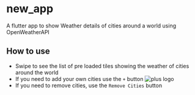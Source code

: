 # new_app

A flutter app to show Weather details of cities around a world using OpenWeatherAPI


## How to use
* Swipe to see the list of pre loaded tiles showing the weather of cities around the world
* If you need to add your own cities use the `+` button
  ![plus logo](https://imgur.com/VA7x6B0)
* If you need to remove cities, use the `Remove Cities` button
